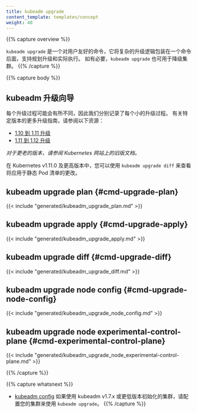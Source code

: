 ```yaml
---
title: kubeadm upgrade
content_template: templates/concept
weight: 40
---
```

<!--
---
reviewers:
- mikedanese
- luxas
- jbeda
title: kubeadm upgrade
content_template: templates/concept
weight: 40
---
-->
{{% capture overview %}}
<!--
`kubeadm upgrade` is a user-friendly command that wraps complex upgrading logic behind one command, with support
for both planning an upgrade and actually performing it. `kubeadm upgrade` can also be used for downgrading
cluster if necessary.
-->
`kubeadm upgrade` 是一个对用户友好的命令，它将复杂的升级逻辑包装在一个命令后面，支持规划升级和实际执行。
如有必要，`kubeadm upgrade` 也可用于降级集群。
{{% /capture %}}

{{% capture body %}}
<!--
## kubeadm upgrade guidance
-->
## kubeadm 升级向导

<!--
Every upgrade process might be a bit different, so we've documented each minor upgrade process individually.
For more version-specific upgrade guidance, see the following resources:
-->
每个升级过程可能会有所不同，因此我们分别记录了每个小的升级过程。
有关特定版本的更多升级指南，请参阅以下资源：

<!--
 * [1.10 to 1.11 upgrades](/docs/tasks/administer-cluster/kubeadm/kubeadm-upgrade-1-11/)
 * [1.11 to 1.12 upgrades](/docs/tasks/administer-cluster/kubeadm/kubeadm-upgrade-1-12/)
 -->
 * [1.10 到 1.11 升级](/docs/tasks/administer-cluster/kubeadm/kubeadm-upgrade-1-11/)
 * [1.11 到 1.12 升级](/docs/tasks/administer-cluster/kubeadm/kubeadm-upgrade-1-12/)

<!--
_For older versions, please refer to older documentation sets on the Kubernetes website._
-->
_对于更老的版本，请参阅 Kubernetes 网站上的旧版文档。_

<!--
In Kubernetes v1.11.0 and later, you can use `kubeadm upgrade diff` to see the changes that would be
applied to static pod manifests.
-->
在 Kubernetes v1.11.0 及更高版本中，您可以使用 `kubeadm upgrade diff` 来查看将应用于静态 Pod 清单的更改。

## kubeadm upgrade plan {#cmd-upgrade-plan}
{{< include "generated/kubeadm_upgrade_plan.md" >}}

## kubeadm upgrade apply {#cmd-upgrade-apply}
{{< include "generated/kubeadm_upgrade_apply.md" >}}

## kubeadm upgrade diff {#cmd-upgrade-diff}
{{< include "generated/kubeadm_upgrade_diff.md" >}}

## kubeadm upgrade node config {#cmd-upgrade-node-config}
{{< include "generated/kubeadm_upgrade_node_config.md" >}}

## kubeadm upgrade node experimental-control-plane {#cmd-experimental-control-plane}
{{< include "generated/kubeadm_upgrade_node_experimental-control-plane.md" >}}

{{% /capture %}}

{{% capture whatsnext %}}
<!--
* [kubeadm config](/docs/reference/setup-tools/kubeadm/kubeadm-config/) if you initialized your cluster using kubeadm v1.7.x or lower, to configure your cluster for `kubeadm upgrade`
-->
* [kubeadm config](/docs/reference/setup-tools/kubeadm/kubeadm-config/) 如果使用 kubeadm v1.7.x 或更低版本初始化的集群，请配置您的集群来使用 `kubeadm upgrade`。
{{% /capture %}}